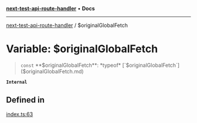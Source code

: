 [**next-test-api-route-handler**](../README.md) • **Docs**

***

[next-test-api-route-handler](../README.md) / $originalGlobalFetch

# Variable: $originalGlobalFetch

> `const` **$originalGlobalFetch**: *typeof* [`$originalGlobalFetch`]($originalGlobalFetch.md)

**`Internal`**

## Defined in

[index.ts:63](https://github.com/Xunnamius/next-test-api-route-handler/blob/b5e826765efbbaf76eed548502c7b8c0b1bfcc0d/src/index.ts#L63)
